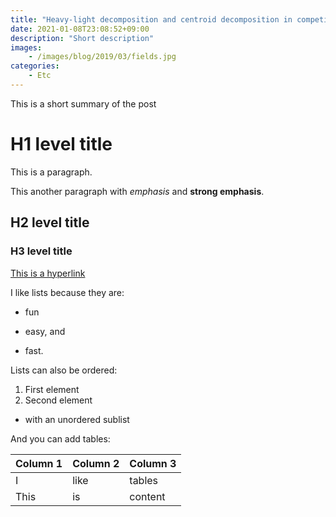 ```yaml
---
title: "Heavy-light decomposition and centroid decomposition in competitive problem solving"
date: 2021-01-08T23:08:52+09:00
description: "Short description"
images:
    - /images/blog/2019/03/fields.jpg
categories:
    - Etc
---
```


This is a short summary of the post

<!--more-->

# H1 level title

This is a paragraph.

This another paragraph with *emphasis* and **strong emphasis**.

## H2 level title
### H3 level title

[This is a hyperlink](http://www.google.com/)

I like lists because they are:

- fun
+ easy, and
* fast.

Lists can also be ordered:

1. First element
2. Second element
  - with an unordered sublist

And you can add tables:

| Column 1 | Column 2 | Column 3 |
| -------- | -------- | -------- |
| I        | like     | tables   |
| This     | is       | content  |